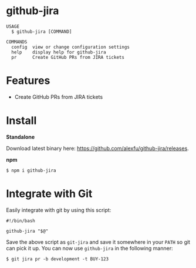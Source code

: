 github-jira
========
```
USAGE
  $ github-jira [COMMAND]

COMMANDS
  config  view or change configuration settings
  help    display help for github-jira
  pr      Create GitHub PRs from JIRA tickets
```

# Features

- Create GitHub PRs from JIRA tickets

# Install

**Standalone**

Download latest binary here: https://github.com/alexfu/github-jira/releases.

**npm**
```
$ npm i github-jira
```

# Integrate with Git
Easily integrate with git by using this script:

```
#!/bin/bash

github-jira "$@"
```

Save the above script as `git-jira` and save it somewhere in your `PATH` so git can pick it up. You can now use `github-jira` in the following manner:

```
$ git jira pr -b development -t BUY-123
```
